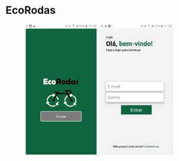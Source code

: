 # EcoRodas

<p align="center">
  <img alt="NextLevelWeek" title="#NextLevelWeek" src="./assets/init.png" width="200px">

  <img alt="NextLevelWeek" title="#NextLevelWeek" src="./assets/login.png" width="200px">
</p>